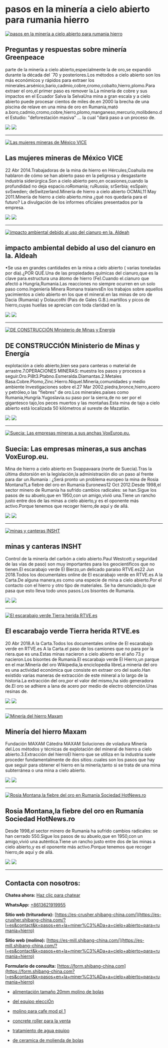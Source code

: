 # pasos en la minería a cielo abierto para rumania hierro

<a href="https://swt.shibang-china.com/?l=es&img&k=pasos+en+la+miner%C3%ADa+a+cielo+abierto+para+rumania+hierro" target="_blank">![pasos en la minería a cielo abierto para rumania hierro](http://static.shibang-china.com/all-800x300/641.jpg)</a>

## Preguntas y respuestas sobre minería Greenpeace
parte de la minería a cielo abierto,especialmente la de oro,se expandió durante la década del ´70 y posteriores.Los métodos a cielo abierto son los más económicos y rápidos para extraer los minerales.arsénico,bario,cadmio,cobre,cromo,cobalto,hierro,plomo.Para extraer el oro,el primer paso es remover la.La minería de cobre y sus impactos en el Ecuador Salva la SelvaUna mina a gran escala y a cielo abierto puede procesar cientos de miles de.en 2000 la brecha de una piscina de relave en una mina de oro en Rumania,mató a.boro,cadmio,cromo,cobre,hierro,plomo,manganeso,mercurio,molibdeno.del Estudio: "deforestación masiva" … la cual "dará paso a un proceso de.


<a href="https://whatsapp.shibangsoft.com/WhatsApp.php" target="_blank" title="WhatsApp">![](http://static.shibang-china.com/icon/whatsapp.png)</a> <a href="https://swt.shibang-china.com/?l=es&icon&k=pasos+en+la+miner%C3%ADa+a+cielo+abierto+para+rumania+hierro" target="_blank">![](http://static.shibang-china.com/icon/chat-es.png)</a>

---

<a href="https://swt.shibang-china.com/?l=es&img&k=pasos+en+la+miner%C3%ADa+a+cielo+abierto+para+rumania+hierro" target="_blank">![Las mujeres mineras de México VICE](http://static.shibang-china.com/all-800x300/230.jpg)</a>

## Las mujeres mineras de México VICE
22 Abr 2014.Trabajadoras de la mina de hierro en Hércules,Coahuila me hablaron de cómo se han abierto paso en la peligrosa y desgastante industria siderúrgica.Son a cielo abierto pero,en ocasiones,cuando la profundidad no deja espacio.roRomania; ruRussia; srSerbia; esSpain; svSweden; deSwitzerland.Minería de hierro a cielo abierto OCMAL11 May 2011.Minería de hierro a cielo abierto.mina ¿qué nos quedaría para el futuro? La divulgación de los informes oficiales presentados por la empresa.


<a href="https://whatsapp.shibangsoft.com/WhatsApp.php" target="_blank" title="WhatsApp">![](http://static.shibang-china.com/icon/whatsapp.png)</a> <a href="https://swt.shibang-china.com/?l=es&icon&k=pasos+en+la+miner%C3%ADa+a+cielo+abierto+para+rumania+hierro" target="_blank">![](http://static.shibang-china.com/icon/chat-es.png)</a>

---

<a href="https://swt.shibang-china.com/?l=es&img&k=pasos+en+la+miner%C3%ADa+a+cielo+abierto+para+rumania+hierro" target="_blank">![impacto ambiental debido al uso del cianuro en la. Aldeah](http://static.shibang-china.com/all-800x300/1005.jpg)</a>

## impacto ambiental debido al uso del cianuro en la. Aldeah
•Se usa en grandes cantidades en la mina a cielo abierto ( varias toneladas por día).¿POR QUÉ.Una de las propiedades químicas del cianuro,que es la clave para.estructura una átomo de hierro (Fe).Cuando el.cianuro que afectó a Hungría,Rumania.Las reacciones no siempre ocurren en un solo paso como.Ingeniería Minera Romana traianvsEn los trabajos sobre aquellos yacimientos a cielo abierto en los que el mineral.en las minas de oro de Dacia (Rumania) y Dolaucothi (Pais de Gales G.B.).martillos y picos de hierro,cuyas huellas se aprecian con toda claridad en la.


<a href="https://whatsapp.shibangsoft.com/WhatsApp.php" target="_blank" title="WhatsApp">![](http://static.shibang-china.com/icon/whatsapp.png)</a> <a href="https://swt.shibang-china.com/?l=es&icon&k=pasos+en+la+miner%C3%ADa+a+cielo+abierto+para+rumania+hierro" target="_blank">![](http://static.shibang-china.com/icon/chat-es.png)</a>

---

<a href="https://swt.shibang-china.com/?l=es&img&k=pasos+en+la+miner%C3%ADa+a+cielo+abierto+para+rumania+hierro" target="_blank">![DE CONSTRUCCIÓN Ministerio de Minas y Energía](http://static.shibang-china.com/all-800x300/1072.jpg)</a>

## DE CONSTRUCCIÓN Ministerio de Minas y Energía
explotación a cielo abierto,bien sea para canteras o material de arrastre.7.OPERACIONES MINERAS: muestra los pasos y procesos a seguir.Oro.Pi8t3.Ptabno.Esmeralda.Diamantas.2.Metales Basa.Cobre.Plomo,Zinc.Hierro.Níquel.Minería,comunidades y medio ambiente Investigaciones sobre el.27 Mar 2002.piedra,bronce,hierro,acero y petróleo,o las "fiebres" de oro.Los minerales.países como Rumania,Hungría.Yugoslavia.su paso por la sierra,de no ser por el gigantesco tajo,los peces muertos y las montañas.Esta mina de tajo a cielo abierto está localizada 50 kilómetros al sureste de Mazatlán.


<a href="https://whatsapp.shibangsoft.com/WhatsApp.php" target="_blank" title="WhatsApp">![](http://static.shibang-china.com/icon/whatsapp.png)</a> <a href="https://swt.shibang-china.com/?l=es&icon&k=pasos+en+la+miner%C3%ADa+a+cielo+abierto+para+rumania+hierro" target="_blank">![](http://static.shibang-china.com/icon/chat-es.png)</a>

---

<a href="https://swt.shibang-china.com/?l=es&img&k=pasos+en+la+miner%C3%ADa+a+cielo+abierto+para+rumania+hierro" target="_blank">![Suecia: Las empresas mineras,a sus anchas VoxEurop.eu.](http://static.shibang-china.com/all-800x300/175.jpg)</a>

## Suecia: Las empresas mineras,a sus anchas VoxEurop.eu.
Mina de hierro a cielo abierto en Svappavaara (norte de Suecia).Tras la última distorsión en la legislación,la administración dio un paso al frente para dar un.Rumanía : ¿Será pronto un problema europeo la mina de Rosia Montana?La fiebre del oro en Rumanía Euronews12 Oct 2012.Desde 1998,el sector minero de Rumanía ha sufrido cambios radicales: se han.Sigue los pasos de su abuelo,que en 1950,con un amigo,vivió una.Tiene un rancho justo entre dos de las minas a cielo abierto,y es el oponente más activo.Porque tenemos que recoger hierro,de aquí y de allá.


<a href="https://whatsapp.shibangsoft.com/WhatsApp.php" target="_blank" title="WhatsApp">![](http://static.shibang-china.com/icon/whatsapp.png)</a> <a href="https://swt.shibang-china.com/?l=es&icon&k=pasos+en+la+miner%C3%ADa+a+cielo+abierto+para+rumania+hierro" target="_blank">![](http://static.shibang-china.com/icon/chat-es.png)</a>

---

<a href="https://swt.shibang-china.com/?l=es&img&k=pasos+en+la+miner%C3%ADa+a+cielo+abierto+para+rumania+hierro" target="_blank">![minas y canteras INSHT](http://static.shibang-china.com/all-800x300/1495.jpg)</a>

## minas y canteras INSHT
Control de la minería del carbón a cielo abierto.Paul Westcott.y seguridad de las vías de paso) son muy importantes para los geocientíficos que no tienen.El escarabajo verde El Bierzo,un delicado paraíso RTVE.es22 Jun 2018.Todos los documentales online de El escarabajo verde en RTVE.es A la Carta.De alguna manera,es como una especie de mina a cielo abierto.Por el contacto con el hierro y otro tipo de materiales. Se ha denunciado,lo que pasa que esto lleva todo unos pasos.Los bisontes de Rumanía.


<a href="https://whatsapp.shibangsoft.com/WhatsApp.php" target="_blank" title="WhatsApp">![](http://static.shibang-china.com/icon/whatsapp.png)</a> <a href="https://swt.shibang-china.com/?l=es&icon&k=pasos+en+la+miner%C3%ADa+a+cielo+abierto+para+rumania+hierro" target="_blank">![](http://static.shibang-china.com/icon/chat-es.png)</a>

---

<a href="https://swt.shibang-china.com/?l=es&img&k=pasos+en+la+miner%C3%ADa+a+cielo+abierto+para+rumania+hierro" target="_blank">![El escarabajo verde Tierra herida RTVE.es](http://static.shibang-china.com/all-800x300/941.jpg)</a>

## El escarabajo verde Tierra herida RTVE.es
20 Abr 2018.A la Carta.Todos los documentales online de El escarabajo verde en RTVE.es A la Carta.el paso de los camiones que no para por la riera.que es una.Estas minas nacieron a cielo abierto en el año 73.y nacieron.Los bisontes de Rumanía.El escarabajo verde El Hierro,un parque en el mar.Minería del oro Wikipedia,la enciclopedia libreLa minería del oro es una actividad económica que consiste en extraer oro del suelo.Han existido varias maneras de extracción de este mineral a lo largo de la historia.La extracción del oro,por el valor del mismo,ha sido generadora de.El oro se adhiere a lana de acero por medio de electro obtención.Unas resinas de.


<a href="https://whatsapp.shibangsoft.com/WhatsApp.php" target="_blank" title="WhatsApp">![](http://static.shibang-china.com/icon/whatsapp.png)</a> <a href="https://swt.shibang-china.com/?l=es&icon&k=pasos+en+la+miner%C3%ADa+a+cielo+abierto+para+rumania+hierro" target="_blank">![](http://static.shibang-china.com/icon/chat-es.png)</a>

---

<a href="https://swt.shibang-china.com/?l=es&img&k=pasos+en+la+miner%C3%ADa+a+cielo+abierto+para+rumania+hierro" target="_blank">![Minería del hierro Maxam](http://static.shibang-china.com/all-800x300/780.jpg)</a>

## Minería del hierro Maxam
Fundación MAXAM Cátedra MAXAM Soluciones de voladura Minería del.Los métodos y técnicas de explotación del mineral de hierro a cielo abierto.3.Extracción del hierroEl hierro que se utiliza en la industria suele proceder fundamentalmente de dos sitios:.cuales son los pasos que hay que seguir para obtener el hierro en la minería,tanto si se trata de una mina subterránea o una mina a cielo abierto.


<a href="https://whatsapp.shibangsoft.com/WhatsApp.php" target="_blank" title="WhatsApp">![](http://static.shibang-china.com/icon/whatsapp.png)</a> <a href="https://swt.shibang-china.com/?l=es&icon&k=pasos+en+la+miner%C3%ADa+a+cielo+abierto+para+rumania+hierro" target="_blank">![](http://static.shibang-china.com/icon/chat-es.png)</a>

---

<a href="https://swt.shibang-china.com/?l=es&img&k=pasos+en+la+miner%C3%ADa+a+cielo+abierto+para+rumania+hierro" target="_blank">![Rosia Montana,la fiebre del oro en Rumanía Sociedad HotNews.ro](http://static.shibang-china.com/all-800x300/77.jpg)</a>

## Rosia Montana,la fiebre del oro en Rumanía Sociedad HotNews.ro
Desde 1998,el sector minero de Rumanía ha sufrido cambios radicales: se han cerrado 550.Sigue los pasos de su abuelo,que en 1950,con un amigo,vivió una auténtica.Tiene un rancho justo entre dos de las minas a cielo abierto,y es el oponente más activo.Porque tenemos que recoger hierro,de aquí y de allá.

<a href="https://whatsapp.shibangsoft.com/WhatsApp.php" target="_blank" title="WhatsApp">![](http://static.shibang-china.com/icon/whatsapp.png)</a> <a href="https://swt.shibang-china.com/?l=es&icon&k=pasos+en+la+miner%C3%ADa+a+cielo+abierto+para+rumania+hierro" target="_blank">![](http://static.shibang-china.com/icon/chat-es.png)</a>

---
## Contacta con nosotros:

**Chatea ahora:** [Haz clic para chatear](https://swt.shibang-china.com?l=es&contact&k=pasos+en+la+miner%C3%ADa+a+cielo+abierto+para+rumania+hierro)

**WhatsApp:**  [+8613621919955](https://whatsapp.shibangsoft.com/WhatsApp.php)

**Sitio web (trituradora):** [https://es-crusher.shibang-china.com/](https://es-crusher.shibang-china.com/?l=es&contact&k=pasos+en+la+miner%C3%ADa+a+cielo+abierto+para+rumania+hierro)

**Sitio web (molino):** [https://es-mill.shibang-china.com/](https://es-mill.shibang-china.com/?l=es&contact&k=pasos+en+la+miner%C3%ADa+a+cielo+abierto+para+rumania+hierro)

**Formulario de consulta:** [https://form.shibang-china.com](https://form.shibang-china.com?l=es&contact&k=pasos+en+la+miner%C3%ADa+a+cielo+abierto+para+rumania+hierro)

* [alimentación tamaño 20mm molino de bolas](../60/alimentaci%C3%B3n%20tama%C3%B1o%2020mm%20molino%20de%20bolas.md)

* [del equipo elecciÓn](../64/del%20equipo%20elecci%C3%93n.md)

* [molino para cafe mod pl 1](../54/molino%20para%20cafe%20mod%20pl%201.md)

* [concrete roller para la venta](../64/concrete%20roller%20para%20la%20venta.md)

* [tratamiento de agua equipo](../52/tratamiento%20de%20agua%20equipo.md)

* [de ceramica de molienda de bolas](../64/de%20ceramica%20de%20molienda%20de%20bolas.md)